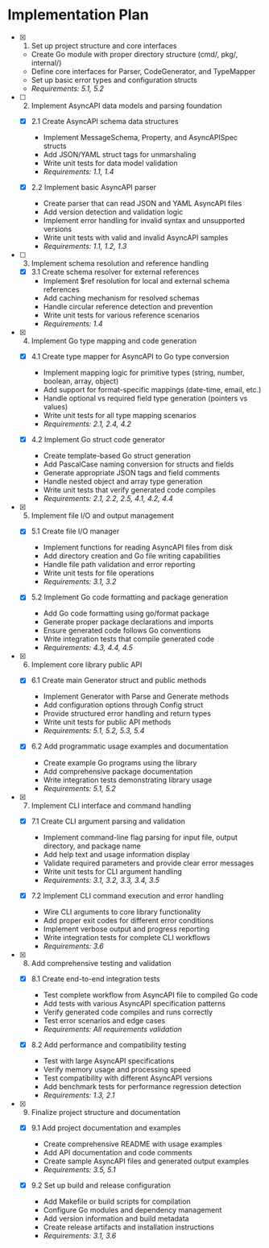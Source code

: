 # Implementation Plan

- [x] 1. Set up project structure and core interfaces

  - Create Go module with proper directory structure (cmd/, pkg/, internal/)
  - Define core interfaces for Parser, CodeGenerator, and TypeMapper
  - Set up basic error types and configuration structs
  - _Requirements: 5.1, 5.2_

- [ ] 2. Implement AsyncAPI data models and parsing foundation

  - [x] 2.1 Create AsyncAPI schema data structures

    - Implement MessageSchema, Property, and AsyncAPISpec structs
    - Add JSON/YAML struct tags for unmarshaling
    - Write unit tests for data model validation
    - _Requirements: 1.1, 1.4_

  - [x] 2.2 Implement basic AsyncAPI parser
    - Create parser that can read JSON and YAML AsyncAPI files
    - Add version detection and validation logic
    - Implement error handling for invalid syntax and unsupported versions
    - Write unit tests with valid and invalid AsyncAPI samples
    - _Requirements: 1.1, 1.2, 1.3_

- [ ] 3. Implement schema resolution and reference handling

  - [x] 3.1 Create schema resolver for external references
    - Implement $ref resolution for local and external schema references
    - Add caching mechanism for resolved schemas
    - Handle circular reference detection and prevention
    - Write unit tests for various reference scenarios
    - _Requirements: 1.4_

- [x] 4. Implement Go type mapping and code generation

  - [x] 4.1 Create type mapper for AsyncAPI to Go type conversion

    - Implement mapping logic for primitive types (string, number, boolean, array, object)
    - Add support for format-specific mappings (date-time, email, etc.)
    - Handle optional vs required field type generation (pointers vs values)
    - Write unit tests for all type mapping scenarios
    - _Requirements: 2.1, 2.4, 4.2_

  - [x] 4.2 Implement Go struct code generator
    - Create template-based Go struct generation
    - Add PascalCase naming conversion for structs and fields
    - Generate appropriate JSON tags and field comments
    - Handle nested object and array type generation
    - Write unit tests that verify generated code compiles
    - _Requirements: 2.1, 2.2, 2.5, 4.1, 4.2, 4.4_

- [x] 5. Implement file I/O and output management

  - [x] 5.1 Create file I/O manager

    - Implement functions for reading AsyncAPI files from disk
    - Add directory creation and Go file writing capabilities
    - Handle file path validation and error reporting
    - Write unit tests for file operations
    - _Requirements: 3.1, 3.2_

  - [x] 5.2 Implement Go code formatting and package generation
    - Add Go code formatting using go/format package
    - Generate proper package declarations and imports
    - Ensure generated code follows Go conventions
    - Write integration tests that compile generated code
    - _Requirements: 4.3, 4.4, 4.5_

- [x] 6. Implement core library public API

  - [x] 6.1 Create main Generator struct and public methods

    - Implement Generator with Parse and Generate methods
    - Add configuration options through Config struct
    - Provide structured error handling and return types
    - Write unit tests for public API methods
    - _Requirements: 5.1, 5.2, 5.3, 5.4_

  - [x] 6.2 Add programmatic usage examples and documentation
    - Create example Go programs using the library
    - Add comprehensive package documentation
    - Write integration tests demonstrating library usage
    - _Requirements: 5.1, 5.2_

- [x] 7. Implement CLI interface and command handling

  - [x] 7.1 Create CLI argument parsing and validation

    - Implement command-line flag parsing for input file, output directory, and package name
    - Add help text and usage information display
    - Validate required parameters and provide clear error messages
    - Write unit tests for CLI argument handling
    - _Requirements: 3.1, 3.2, 3.3, 3.4, 3.5_

  - [x] 7.2 Implement CLI command execution and error handling
    - Wire CLI arguments to core library functionality
    - Add proper exit codes for different error conditions
    - Implement verbose output and progress reporting
    - Write integration tests for complete CLI workflows
    - _Requirements: 3.6_

- [x] 8. Add comprehensive testing and validation

  - [x] 8.1 Create end-to-end integration tests

    - Test complete workflow from AsyncAPI file to compiled Go code
    - Add tests with various AsyncAPI specification patterns
    - Verify generated code compiles and runs correctly
    - Test error scenarios and edge cases
    - _Requirements: All requirements validation_

  - [x] 8.2 Add performance and compatibility testing
    - Test with large AsyncAPI specifications
    - Verify memory usage and processing speed
    - Test compatibility with different AsyncAPI versions
    - Add benchmark tests for performance regression detection
    - _Requirements: 1.3, 2.1_

- [x] 9. Finalize project structure and documentation

  - [x] 9.1 Add project documentation and examples

    - Create comprehensive README with usage examples
    - Add API documentation and code comments
    - Create sample AsyncAPI files and generated output examples
    - _Requirements: 3.5, 5.1_

  - [x] 9.2 Set up build and release configuration
    - Add Makefile or build scripts for compilation
    - Configure Go modules and dependency management
    - Add version information and build metadata
    - Create release artifacts and installation instructions
    - _Requirements: 3.1, 3.6_
